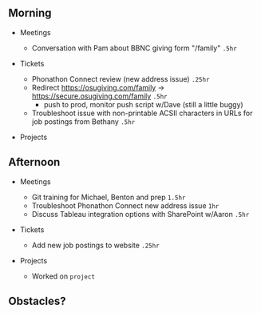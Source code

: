 ## Morning

- Meetings
    - Conversation with Pam about BBNC giving form "/family" `.5hr`


- Tickets
    - Phonathon Connect review (new address issue) `.25hr`
    - Redirect https://osugiving.com/family -> https://secure.osugiving.com/family `.5hr`
        - push to prod, monitor push script w/Dave (still a little buggy)
    - Troubleshoot issue with non-printable ACSII characters in URLs for job postings from Bethany `.5hr`


- Projects


## Afternoon

- Meetings
    - Git training for Michael, Benton and prep `1.5hr`
    - Troubleshoot Phonathon Connect new address issue `1hr`
    - Discuss Tableau integration options with SharePoint w/Aaron `.5hr`


- Tickets
    - Add new job postings to website `.25hr`


- Projects
    - Worked on `project`


## Obstacles?
